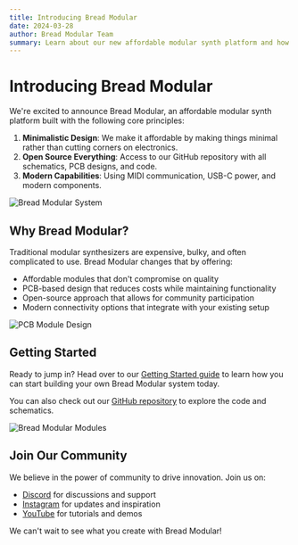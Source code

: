 ```yaml
---
title: Introducing Bread Modular
date: 2024-03-28
author: Bread Modular Team
summary: Learn about our new affordable modular synth platform and how it can transform your music production.
---
```


# Introducing Bread Modular

We're excited to announce Bread Modular, an affordable modular synth platform built with the following core principles:

1. **Minimalistic Design**: We make it affordable by making things minimal rather than cutting corners on electronics.
2. **Open Source Everything**: Access to our GitHub repository with all schematics, PCB designs, and code.
3. **Modern Capabilities**: Using MIDI communication, USB-C power, and modern components.

![Bread Modular System](/images/bread-modular-system.jpg)

## Why Bread Modular?

Traditional modular synthesizers are expensive, bulky, and often complicated to use. Bread Modular changes that by offering:

- Affordable modules that don't compromise on quality
- PCB-based design that reduces costs while maintaining functionality
- Open-source approach that allows for community participation
- Modern connectivity options that integrate with your existing setup

![PCB Module Design](/images/docs/hithat-pcb-module.png)

## Getting Started

Ready to jump in? Head over to our [Getting Started guide](/docs/getting-started/getting-started) to learn how you can start building your own Bread Modular system today.

You can also check out our [GitHub repository](https://github.com/bread-modular/bread-modular) to explore the code and schematics.

![Bread Modular Modules](/images/home-slide/01.jpg)

## Join Our Community

We believe in the power of community to drive innovation. Join us on:

- [Discord](https://discord.gg/W72YQKU7mq) for discussions and support
- [Instagram](https://instagram.com/breadmodular) for updates and inspiration
- [YouTube](https://youtube.com/@breadmodular) for tutorials and demos

We can't wait to see what you create with Bread Modular! 